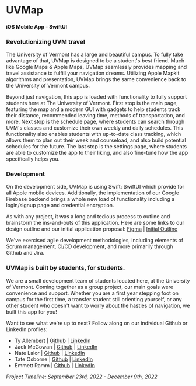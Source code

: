 # UVMap
#### iOS Mobile App - SwiftUI


### Revolutionizing UVM travel
The University of Vermont has a large and beautiful campus. To fully take advantage of that, UVMap is designed to be a student's best friend. Much like Google Maps & Apple Maps, UVMap seamlessly provides mapping and travel assistance to fulfill your navigation dreams. Utilizing Apple Mapkit algorithms and presentation, UVMap brings the same convenience back to the University of Vermont campus. 

Beyond just navigation, this app is loaded with functionality to fully support students here at The University of Vermont. First stop is the main page, featuring the map and a modern GUI with gadgets to help students track their distance, recommended leaving time, methods of transportation, and more. Next stop is the schedule page, where students can search through UVM's classes and customize their own weekly and daily schedules. This functionality also enables students with up-to-date class tracking, which allows them to plan out their week and courseload, and also build potential schedules for the future. The last stop is the settings page, where students are able to customize the app to their liking, and also fine-tune how the app specifically helps you.

### Development
On the development side, UVMap is using Swift: SwiftUI which provide for all Apple mobile devices. Additionally, the implementation of our Google Firebase backend brings a whole new load of functionality including a login/signup page and credential encryption. 

As with any project, it was a long and tedious process to outline and brainstorm the ins-and-outs of this application. Here are some links to our design outline and our initial application proposal: [Figma](https://www.figma.com/file/vqD6cYHCv0PdiUmZf1oRUv/UVM-Campus-Map?node-id=0%3A1) | [Initial Outline](https://docs.google.com/document/d/11JWAbMhSizdrMW7WXjY1DpU7D2wC4u9dvIvxqTwhVOM/edit)

We've exercised agile development methodologies, including elements of Scrum management, CI/CD development, and more primarily through Github and Jira. 

### UVMap is built by students, for students.
We are a small development team of students located here, at the University of Vermont. Coming together as a group project, our main goals were convenience and support. Whether you are a first year stepping foot on campus for the first time, a transfer student still orienting yourself, or any other student who doesn't want to worry about the hastles of navigation, we built this app for you!

Want to see what we're up to next? Follow along on our individual Github or LinkedIn profiles:
- Ty Allembert | [Github](https://github.com/tyallembert) | [LinkedIn](https://www.linkedin.com/in/ty-allembert/)
- Jack McGowan | [Github](https://github.com/mcgows) | [LinkedIn](https://www.linkedin.com/in/jack-mcgowan-84b63a1b1/)
- Nate Lalor | [Github](https://github.com/natelalor) | [LinkedIn](https://www.linkedin.com/in/natelalor/)
- Tate Osborne | [Github](https://github.com/tateosborne) | [LinkedIn](https://www.linkedin.com/in/tate-osborne/)
- Emmett Ramm | [Github](https://github.com/EmmettRamm) | [LinkedIn](https://www.linkedin.com/in/emmett-ramm-432363209/)

_Project Timeline: September 23rd, 2022 - December 9th, 2022_

